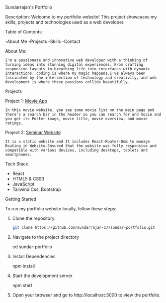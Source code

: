 Sundarrajan's Portfolio

Description:
    Welcome to my portfolio website! This project showcases my skills, projects and technologies used as a web developer.

Table of Contents:

  -About Me
  -Projects
  -Skills
  -Contact

About Me:

    I'm a passionate and innovative web developer with a thinking of turning ideas into stunning digital experiences. From crafting responsive layouts to breathing life into interfaces with dynamic interactions, coding is where my magic happens.I've always been fascinated by the intersection of technology and creativity, and web development is where these passions collide beautifully.

Projects

Project 1: [Movie App](https://sundarrajan-17/Movie)

    In this movie website, you see some movie list on the main page and there’s a search bar in the header so you can search for and movie and you get its Poster image, movie title, movie overview, and movie ratings.


Project 2: [Seminar Website](https://sundarrajan-17/seminar-website)

    It is a static website and It includes React-Router-Dom to manage Routing in Website.Ensured that the website was fully responsive and compatible with various devices, including desktops, tablets and smartphones.


Tech Stack

- React
- HTML5 & CSS3
- JavaScript
- Tailwind Css, Bootstrap

Getting Started

To run my portfolio website locally, follow these steps:

1. Clone the repository:

   ```bash
   git clone https://github.com/sundarrajan-17/sundar-portfolio.git

2. Navigate to the project directory

   cd sundar-portfolio

3. Install Dependencies

   npm install

4. Start the development server

   npm start

5. Open your browser and go to http://localhost:3000 to view the portfolio.
